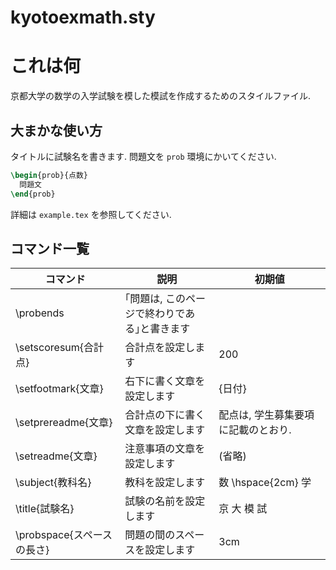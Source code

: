 # kyotoexmath.sty
# これは何
京都大学の数学の入学試験を模した模試を作成するためのスタイルファイル.
## 大まかな使い方
タイトルに試験名を書きます.
問題文を `prob` 環境にかいてください.
```tex
\begin{prob}{点数}
  問題文
\end{prob}
```
詳細は `example.tex` を参照してください.

## コマンド一覧
| コマンド | 説明 | 初期値 |
| -------- | ---- | ------ |
| \probends | ｢問題は, このページで終わりである｣と書きます | |
| \setscoresum{合計点} | 合計点を設定します | 200 |
| \setfootmark{文章} | 右下に書く文章を設定します | {日付} |
| \setprereadme{文章} | 合計点の下に書く文章を設定します | 配点は, 学生募集要項に記載のとおり. |
| \setreadme{文章} | 注意事項の文章を設定します | (省略) |
| \subject{教科名} | 教科を設定します | 数 \hspace{2cm} 学 |
| \title{試験名} | 試験の名前を設定します | 京 大 模 試 |
| \probspace{スペースの長さ} | 問題の間のスペースを設定します | 3cm |
